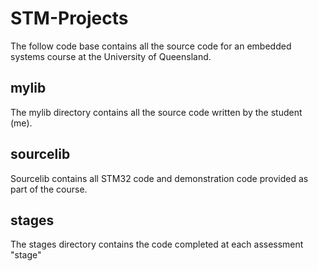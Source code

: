 # STM-Projects
The follow code base contains all the source code for an embedded systems course at the University of Queensland.

## mylib
The mylib directory contains all the source code written by the student (me). 

## sourcelib
Sourcelib contains all STM32 code and demonstration code provided as part of the course.

## stages
The stages directory contains the code completed at each assessment "stage"
